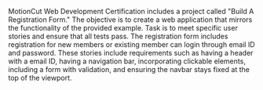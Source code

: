 MotionCut Web Development Certification includes a project called "Build A Registration Form." The objective is to create a web application that mirrors the functionality of the provided example. Task is to meet specific user stories and ensure that all tests pass. The registration form includes registration for new members or existing member can login through email ID and password. These stories include requirements such as having a header with a email ID, having a navigation bar, incorporating clickable elements, including a form with validation, and ensuring the navbar stays fixed at the top of the viewport. 
